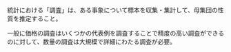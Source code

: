統計における「調査」は、ある事象について標本を収集・集計して、母集団の性質を推定すること。

一般に価格の調査はいくつかの代表例を調査することで精度の高い調査ができるのに対して、数量の調査は大規模で詳細にわたる調査が必要。
